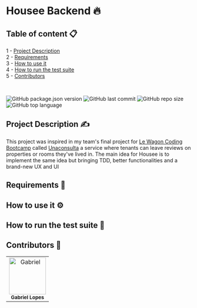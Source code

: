 # **Housee Backend** :fire:

## **Table of content** :clipboard:

1 - [Project Description](#project-description-writing_hand)<br>
2 - [Requirements](#requirements-wrench)<br>
3 - [How to use it](#how-to-use-it-gear)<br>
4 - [How to run the test suite](#how-to-run-the-test-suite-test_tube)<br>
5 - [Contributors](#contributors-handshake)

<br>

![GitHub package.json version](https://img.shields.io/github/package-json/v/gabrielloppes/housee_backend?style=for-the-badge)
![GitHub last commit](https://img.shields.io/github/last-commit/gabrielloppes/housee_backend?style=for-the-badge)
![GitHub repo size](https://img.shields.io/github/repo-size/gabrielloppes/housee_backend?style=for-the-badge)
![GitHub top language](https://img.shields.io/github/languages/top/gabrielloppes/housee_backend?style=for-the-badge)


## **Project Description** :writing_hand:
This project was inspired in my team's final project for [Le Wagon Coding Bootcamp](https://www.lewagon.com) called [Unaconsulta](https://github.com/mamuh/unaconsulta) a service where tenants can leave reviews on properties or rooms they've lived in. The main idea for Housee is to implement the same idea but bringing TDD, better functionalities and a brand-new UX and UI
## **Requirements** :wrench:

## **How to use it** :gear:

## **How to run the test suite** :test_tube:
## **Contributors** :handshake:

<table>
  <tr>
    <td align="center">
      <img src="https://avatars.githubusercontent.com/u/36803487?v=4" width="100px" alt="Gabriel" /><br/><sub><b>Gabriel Lopes</b></sub>
    </td>
  <tr>
</table>
